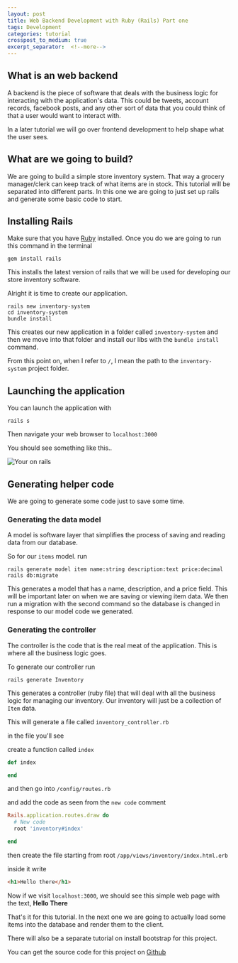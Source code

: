 ```yaml
---
layout: post
title: Web Backend Development with Ruby (Rails) Part one
tags: Development
categories: tutorial
crosspost_to_medium: true
excerpt_separator:  <!--more-->
---
```


## What is an web backend ##

A backend is the piece of software that deals with the business logic for interacting with the application's data. This could be tweets, account records, facebook posts, and any other sort of data that you could think of that a user would want to interact with.

In a later tutorial we will go over frontend development to help shape what the user sees.

## What are we going to build? ##

We are going to build a simple store inventory system. That way a grocery manager/clerk can keep track of what items are in stock. This tutorial will be separated into different parts. In this one we are going to just set up rails and generate some basic code to start.

## Installing Rails ##

Make sure that you have [Ruby](https://www.ruby-lang.org/en/) installed. Once you do we are going to run this command in the terminal

`gem install rails`

This installs the latest version of rails that we will be used for developing our store inventory software.

Alright it is time to create our application.

`rails new inventory-system`  
`cd inventory-system`  
`bundle install`  

This creates our new application in a folder called `inventory-system` and then we move into that folder and install our libs with the `bundle install` command.

From this point on, when I refer to `/`, I mean the path to the `inventory-system` project folder.

## Launching the application ##

You can launch the application with

`rails s`

Then navigate your web browser to `localhost:3000`

You should see something like this..

![Your on rails](http://guides.rubyonrails.org/v5.0/images/getting_started/rails_welcome.png)

## Generating helper code ##

We are going to generate some code just to save some time.

### Generating the data model ###

A model is software layer that simplifies the process of saving and reading data from our database.

So for our `items` model. run

`rails generate model item name:string description:text price:decimal`  
`rails db:migrate`

This generates a model that has a name, description, and a price field. This will be important later on when we are saving or viewing item data.
We then run a migration with the second command so the database is changed in response to our model code we generated.

### Generating the controller ###

The controller is the code that is the real meat of the application. This is where all the business logic goes.

To generate our controller run

`rails generate Inventory`

This generates a controller (ruby file) that will deal with all the business logic for managing our inventory. Our inventory will just be a collection of `Item` data.

This will generate a file called `inventory_controller.rb`

in the file you'll see

create a function called `index`

``` ruby
def index

end
```

and then go into `/config/routes.rb`

and add the code as seen from the `new code` comment

``` ruby
Rails.application.routes.draw do
  # New code
  root 'inventory#index'

end
```

then create the file starting from root `/app/views/inventory/index.html.erb`

inside it write

``` html
<h1>Hello there</h1>
```

Now if we visit `localhost:3000`, we should see this simple web page with the text, **Hello There**

That's it for this tutorial. In the next one we are going to actually load some items into the database and render them to the client.

There will also be a separate tutorial on install bootstrap for this project.

You can get the source code for this project on [Github](https://github.com/Mechasparrow/inventory-manager-rails-tutorial)
